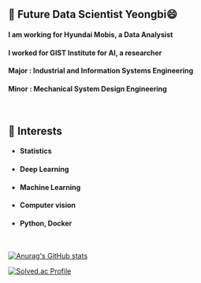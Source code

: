 ## 🌱 Future Data Scientist Yeongbi😄
#### I am working for Hyundai Mobis, a Data Analysist
#### I worked for GIST Institute for AI, a researcher
#### Major : Industrial and Information Systems Engineering
#### Minor : Mechanical System Design Engineering
<br>

## 🌱 Interests

 - #### Statistics
 - #### Deep Learning 
 - #### Machine Learning
 - #### Computer vision
 - #### Python, Docker

<br>

[![Anurag's GitHub stats](https://github-readme-stats.vercel.app/api?username=Yeongbi-Na)](https://github.com/anuraghazra/github-readme-stats)


[![Solved.ac Profile](http://mazassumnida.wtf/api/v2/generate_badge?boj=nybi123)](https://solved.ac/nybi123/)

<!--
**Yeongbi-Na/Yeongbi-Na** is a ✨ _special_ ✨ repository because its `README.md` (this file) appears on your GitHub profile.

Here are some ideas to get you started:

- 🔭 I’m currently working on ...
- 🌱 I’m currently learning ...
- 👯 I’m looking to collaborate on ...
- 🤔 I’m looking for help with ...
- 💬 Ask me about ...
- 📫 How to reach me: ...
- 😄 Pronouns: ...
- ⚡ Fun fact: ...
-->
